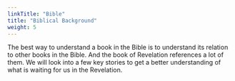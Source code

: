 ```yaml
---
linkTitle: "Bible"
title: "Biblical Background"
weight: 5
---
```


The best way to understand a book in the Bible is to understand its relation to other books in the Bible.
And the book of Revelation references a lot of them. We will look into a few key stories to get a better understanding of what is waiting for us in the Revelation.